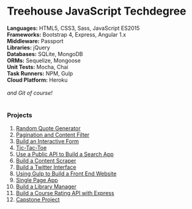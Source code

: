 # Treehouse JavaScript Techdegree

**Languages:** HTML5, CSS3, Sass, JavaScript ES2015  
**Frameworks:** Bootstrap 4, Express, Angular 1.x  
**Middleware:** Passport  
**Libraries:** jQuery  
**Databases:** SQLite, MongoDB  
**ORMs:** Sequelize, Mongoose  
**Unit Tests:** Mocha, Chai  
**Task Runners:** NPM, Gulp  
**Cloud Platform:** Heroku  
<br />
*and Git of course!*  
<br />

### Projects

1.  [Random Quote Generator](https://github.com/adamelliotfields/treehouse-javascript-techdegree/tree/master/01-random-quote-generator)
2.  [Pagination and Content Filter](https://github.com/adamelliotfields/treehouse-javascript-techdegree/tree/master/02-pagination-content-filter)
3.  [Build an Interactive Form](https://github.com/adamelliotfields/treehouse-javascript-techdegree/tree/master/03-interactive-form)
4.  [Tic-Tac-Toe](https://github.com/adamelliotfields/treehouse-javascript-techdegree/tree/master/04-tic-tac-toe)
5.  [Use a Public API to Build a Search App](https://github.com/adamelliotfields/treehouse-javascript-techdegree/tree/master/05-search-app)
6.  [Build a Content Scraper](https://github.com/adamelliotfields/treehouse-javascript-techdegree/tree/master/06-content-scraper)
7.  [Build a Twitter Interface](https://github.com/adamelliotfields/treehouse-javascript-techdegree/tree/master/07-twitter-interface)
8.  [Using Gulp to Build a Front End Website](https://github.com/adamelliotfields/treehouse-javascript-techdegree/tree/master/08-front-end-website)
9.  [Single Page App](https://github.com/adamelliotfields/treehouse-javascript-techdegree/tree/master/09-single-page-app)
10.  [Build a Library Manager](https://github.com/adamelliotfields/treehouse-javascript-techdegree/tree/master/10-library-manager)
11.  [Build a Course Rating API with Express](https://github.com/adamelliotfields/treehouse-javascript-techdegree/tree/master/11-course-rating-api)
12.  [Capstone Project](https://github.com/adamelliotfields/treehouse-javascript-techdegree/tree/master/12-capstone-project)
